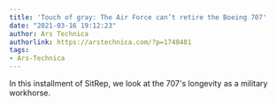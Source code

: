 ```yaml
---
title: 'Touch of gray: The Air Force can’t retire the Boeing 707'
date: "2021-03-16 19:12:23"
author: Ars Technica
authorlink: https://arstechnica.com/?p=1748481
tags:
- Ars-Technica
---
```

In this installment of SitRep, we look at the 707's longevity as a military workhorse.